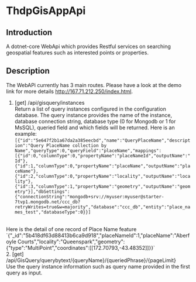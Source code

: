 # ThdpGisAppApi
## Introduction
A dotnet-core WebApi which provides Restful services on searching geospatial features such as interested points or properties.

## Description
The WebAPi currently has 3 main routes. Please have a look at the demo link for more details http://167.71.212.250/index.html. 
1. [get] /api/gisquery/instances</br>
Return a list of query instances configured in the configuration database.
The query instance provides the name of the instance, database connection string, database type (0 for Mongodb or 1 for MsSQL), queried field and which fields will be returned.
Here is an example:
`[{"id":"5e647f2b1a67da2a385eecbd","name":"QueryPlaceName","description":"Query PlaceName collection by Name","queryType":0,"queryField":"placeName","mappings":[{"id":0,"columnType":0,"propertyName":"placeNameId","outputName":"Id"},{"id":1,"columnType":0,"propertyName":"placeName","outputName":"placeName"},{"id":2,"columnType":0,"propertyName":"locality","outputName":"locality"},{"id":3,"columnType":1,"propertyName":"geometry","outputName":"geometry"}],"dbSettings":{"connectionString":"mongodb+srv://myuser:myuser@starter-7tvp1.mongodb.net/ccc_db?retryWrites=true&w=majority","database":"ccc_db","entity":"place_names_test","databaseType":0}}]`
<br/>
Here is the detail of one record of Place Name feature
`{"_id":"5b418df63d88413b6ca9d918","placeNameId":1,"placeName":"Aberfoyle Courts","locality":"Queenspark","geometry":{"type":"MultiPoint","coordinates":[[172.70793,-43.48352]]}}`

<br/>
2. [get] /api/GisQuery/querybytext/{queryName}/{queriedPhrase}/{pageLimit}</br>
Use the query instance information such as query name provided in the first query as input. 

